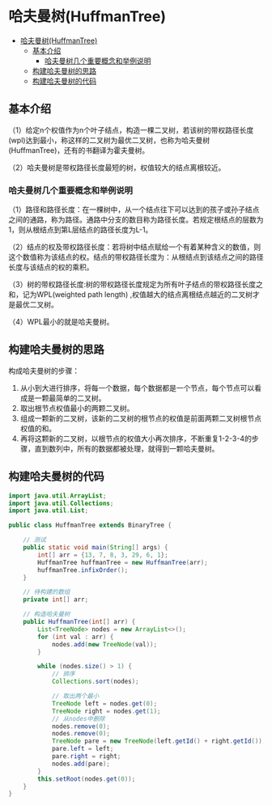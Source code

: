 # 哈夫曼树(HuffmanTree)

- [哈夫曼树(HuffmanTree)](#哈夫曼树huffmantree)
  - [基本介绍](#基本介绍)
    - [哈夫曼树几个重要概念和举例说明](#哈夫曼树几个重要概念和举例说明)
  - [构建哈夫曼树的思路](#构建哈夫曼树的思路)
  - [构建哈夫曼树的代码](#构建哈夫曼树的代码)

## 基本介绍

（1）给定n个权值作为n个叶子结点，构造一棵二叉树，若该树的带权路径长度(wpl)达到最小，称这样的二叉树为最优二叉树，也称为哈夫曼树(HuffmanTree)，还有的书翻译为霍夫曼树。


（2）哈夫曼树是带权路径长度最短的树，权值较大的结点离根较近。

### 哈夫曼树几个重要概念和举例说明

（1）路径和路径长度：在一棵树中，从一个结点往下可以达到的孩子或孙子结点之间的通路，称为路径。通路中分支的数目称为路径长度。若规定根结点的层数为1，则从根结点到第L层结点的路径长度为L-1。

（2）结点的权及带权路径长度：若将树中结点赋给一个有着某种含义的数值，则这个数值称为该结点的权。结点的带权路径长度为：从根结点到该结点之间的路径长度与该结点的权的乘积。

（3）树的带权路径长度:树的带权路径长度规定为所有叶子结点的带权路径长度之和，记为WPL(weighted path length) ,权值越大的结点离根结点越近的二叉树才是最优二叉树。

（4）WPL最小的就是哈夫曼树。

## 构建哈夫曼树的思路

构成哈夫曼树的步骤：

1. 从小到大进行排序，将每一个数据，每个数据都是一个节点，每个节点可以看成是一颗最简单的二叉树。
2. 取出根节点权值最小的两颗二叉树。
3. 组成一颗新的二叉树，该新的二叉树的根节点的权值是前面两颗二叉树根节点权值的和。
4. 再将这颗新的二叉树，以根节点的权值大小再次排序，不断重复1-2-3-4的步骤，直到数列中，所有的数据都被处理，就得到一颗哈夫曼树。

## 构建哈夫曼树的代码

```java
import java.util.ArrayList;
import java.util.Collections;
import java.util.List;

public class HuffmanTree extends BinaryTree {

    // 测试
    public static void main(String[] args) {
        int[] arr = {13, 7, 8, 3, 29, 6, 1};
        HuffmanTree huffmanTree = new HuffmanTree(arr);
        huffmanTree.infixOrder();
    }

    // 待构建的数组
    private int[] arr;

    // 构造哈夫曼树
    public HuffmanTree(int[] arr) {
        List<TreeNode> nodes = new ArrayList<>();
        for (int val : arr) {
            nodes.add(new TreeNode(val));
        }

        while (nodes.size() > 1) {
            // 排序
            Collections.sort(nodes);

            // 取出两个最小
            TreeNode left = nodes.get(0);
            TreeNode right = nodes.get(1);
            // 从nodes中删除
            nodes.remove(0);
            nodes.remove(0);
            TreeNode pare = new TreeNode(left.getId() + right.getId());
            pare.left = left;
            pare.right = right;
            nodes.add(pare);
        }
        this.setRoot(nodes.get(0));
    }
}
```